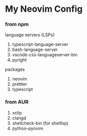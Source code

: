 # My Neovim Config

### from npm

language servers (LSPs)

1. typescript-language-server
1. bash-language-server
1. vscode-css-languageserver-bin
1. pyright

packages

1. neovim
1. prettier
1. typescript

### from AUR

1. xclip
1. clangd
1. shellcheck-bin (for shelllsp)
1. python-pynvim
